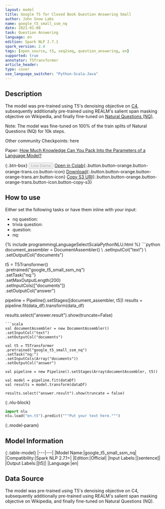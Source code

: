 ```yaml
---
layout: model
title: Google T5 for Closed Book Question Answering Small
author: John Snow Labs
name: google_t5_small_ssm_nq
date: 2021-01-08
task: Question Answering
language: en
edition: Spark NLP 2.7.1
spark_version: 2.4
tags: [open_source, t5, seq2seq, question_answering, en]
supported: true
annotator: T5Transformer
article_header:
type: cover
use_language_switcher: "Python-Scala-Java"
---
```


## Description

The model was pre-trained using T5's denoising objective on [C4](https://huggingface.co/datasets/c4), subsequently additionally pre-trained using REALM's salient span masking objective on Wikipedia, and finally fine-tuned on [Natural Questions (NQ)](https://huggingface.co/datasets/natural_questions).

Note: The model was fine-tuned on 100% of the train splits of Natural Questions (NQ) for 10k steps.

Other community Checkpoints: here

Paper: [How Much Knowledge Can You Pack Into the Parameters of a Language Model?](https://arxiv.org/abs/1910.10683.pdf)

{:.btn-box}
<button class="button button-orange" disabled>Live Demo</button>
[Open in Colab](https://github.com/JohnSnowLabs/spark-nlp-workshop/blob/master/tutorials/streamlit_notebooks/T5TRANSFORMER.ipynb){:.button.button-orange.button-orange-trans.co.button-icon}
[Download](https://s3.amazonaws.com/auxdata.johnsnowlabs.com/public/models/google_t5_small_ssm_nq_en_2.7.1_2.4_1610137175322.zip){:.button.button-orange.button-orange-trans.arr.button-icon}
[Copy S3 URI](s3://auxdata.johnsnowlabs.com/public/models/google_t5_small_ssm_nq_en_2.7.1_2.4_1610137175322.zip){:.button.button-orange.button-orange-trans.button-icon.button-copy-s3}

## How to use

Either set the following tasks or have them inline with your input:

- nq question:
- trivia question:
- question:
- nq:

<div class="tabs-box" markdown="1">
{% include programmingLanguageSelectScalaPythonNLU.html %}
```python
document_assembler = DocumentAssembler() \
.setInputCol("text") \
.setOutputCol("documents")

t5 = T5Transformer() \
.pretrained("google_t5_small_ssm_nq") \
.setTask("nq:")\
.setMaxOutputLength(200)\
.setInputCols(["documents"]) \
.setOutputCol("answer")

pipeline = Pipeline().setStages([document_assembler, t5])
results = pipeline.fit(data_df).transform(data_df)

results.select("answer.result").show(truncate=False)

```
```scala
val documentAssembler = new DocumentAssembler()
.setInputCol("text")
.setOutputCol("documents")

val t5 = T5Transformer
.pretrained("google_t5_small_ssm_nq")
.setTask("nq:")
.setInputCols(Array("documents"))
.setOutputCol("answer")

val pipeline = new Pipeline().setStages(Array(documentAssembler, t5))

val model = pipeline.fit(dataDf)
val results = model.transform(dataDf)

results.select("answer.result").show(truncate = false)
```


{:.nlu-block}
```python
import nlu
nlu.load("en.t5").predict("""Put your text here.""")
```

</div>

{:.model-param}
## Model Information

{:.table-model}
|---|---|
|Model Name:|google_t5_small_ssm_nq|
|Compatibility:|Spark NLP 2.7.1+|
|Edition:|Official|
|Input Labels:|[sentence]|
|Output Labels:|[t5]|
|Language:|en|

## Data Source

The model was pre-trained using T5's denoising objective on C4, subsequently additionally pre-trained using REALM's salient span masking objective on Wikipedia, and finally fine-tuned on Natural Questions (NQ).